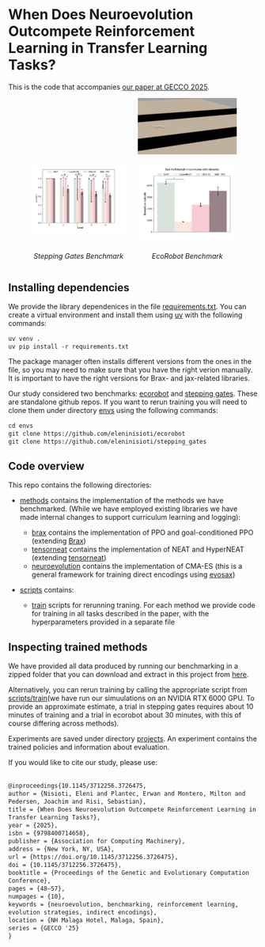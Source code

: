 # When Does Neuroevolution Outcompete Reinforcement Learning in Transfer Learning Tasks?



This is the code that accompanies [our paper at GECCO 2025](https://dl.acm.org/doi/10.1145/3712256.3726475).

<div style="display: flex; gap: 20px; justify-content: center;">
  <div style="text-align: center;">
    <img src="media/output.gif" alt="Demo" width="200"/>
  </div>
  <div style="text-align: center;">
    <img src="media/ecorobot.gif" alt="Demo" width="200"/>
  </div>
</div>

<div style="display: flex; gap: 20px; justify-content: center; margin-top: 20px;">
  <div style="text-align: center;">
    <img src="media/gates_perf.png" alt="Gates Performance" width="200"/>
  </div>
  <div style="text-align: center;">
    <img src="media/obstacles_perf.png" alt="Obstacles Performance" width="200"/>
  </div>
</div>

<div style="display: flex; gap: 20px; justify-content: center; margin-top: 10px;">
  <div style="text-align: center; width: 200px;">
    <p><em>Stepping Gates Benchmark</em></p>
  </div>
  <div style="text-align: center; width: 200px;">
    <p><em>EcoRobot Benchmark</em></p>
  </div>
</div>





## Installing dependencies

We provide the library dependenices in the file [requirements.txt](requirements.txt).
You can create a virtual environment and install them using [uv](https://docs.astral.sh/uv/) with the following commands:

```
uv venv .
uv pip install -r requirements.txt
```

The package manager often installs different versions from the ones in the file, so you may need to make sure that you have the right verion manually. It is important to have the right versions for Brax- and jax-related libraries.


Our study considered two benchmarks: [ecorobot](https://github.com/eleninisioti/ecorobot) and [stepping gates](https://github.com/eleninisioti/stepping_gates). These are standalone github repos.
If you want to rerun training you will need to clone them under directory [envs](envs) using the following commands:


```
cd envs
git clone https://github.com/eleninisioti/ecorobot
git clone https://github.com/eleninisioti/stepping_gates
```


## Code overview
This repo contains the following directories:
* [methods](methods) contains the implementation of the methods we have benchmarked. (While we have employed existing libraries we have made internal changes to support curriculum learning and logging):
  * [brax](methods/RL) contains the implementation of PPO and goal-conditioned PPO (extending [Brax](https://github.com/google/brax/tree/main/brax))
  * [tensorneat](methods/tensorneat) contains the implementation of NEAT and HyperNEAT (extending [tensorneat](https://github.com/EMI-Group/tensorneat))
  * [neuroevolution](methods/neuroevolution) contains the implementation of CMA-ES (this is a general framework for training direct encodings using [evosax](https://github.com/RobertTLange/evosax))

* [scripts](scripts) contains:
  * [train](scripts/train) scripts for rerunning traning. For each method we provide code for training in all tasks described in the paper, with the hyperparameters provided in a separate file 


## Inspecting trained methods

We have provided all data produced by running our benchmarking in a zipped folder that you can download and extract in this project from [here](https://drive.google.com/file/d/1F0sjuthZQ8QqfyXVm49XKQHzH1_9WMsI/view?usp=sharing).

Alternatively, you can rerun training by calling the appropriate script from [scripts/train](scripts/train)(we have run our simuulations on an NVIDIA RTX 6000 GPU. To provide an approximate estimate, a trial in stepping gates requires about 10 minutes of training and a trial in ecorobot about 30 minutes, with this of course differing across methods).

Experiments are saved under directory [projects](projects). An experiment contains the trained policies and information about evaluation.


If you would like to cite our study, please use:
```

@inproceedings{10.1145/3712256.3726475,
author = {Nisioti, Eleni and Plantec, Erwan and Montero, Milton and Pedersen, Joachim and Risi, Sebastian},
title = {When Does Neuroevolution Outcompete Reinforcement Learning in Transfer Learning Tasks?},
year = {2025},
isbn = {9798400714658},
publisher = {Association for Computing Machinery},
address = {New York, NY, USA},
url = {https://doi.org/10.1145/3712256.3726475},
doi = {10.1145/3712256.3726475},
booktitle = {Proceedings of the Genetic and Evolutionary Computation Conference},
pages = {48–57},
numpages = {10},
keywords = {neuroevolution, benchmarking, reinforcement learning, evolution strategies, indirect encodings},
location = {NH Malaga Hotel, Malaga, Spain},
series = {GECCO '25}
}
````
